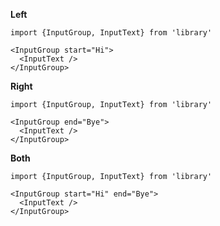 **Left**

    import {InputGroup, InputText} from 'library'

    <InputGroup start="Hi">
      <InputText />
    </InputGroup>

**Right**

    import {InputGroup, InputText} from 'library'

    <InputGroup end="Bye">
      <InputText />
    </InputGroup>

**Both**

    import {InputGroup, InputText} from 'library'

    <InputGroup start="Hi" end="Bye">
      <InputText />
    </InputGroup>
